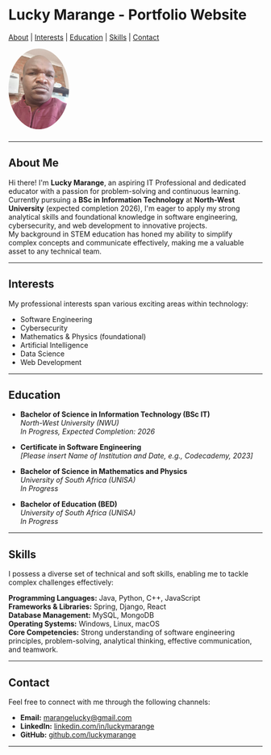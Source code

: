 # Lucky Marange - Portfolio Website

<!-- Navigation Links -->
[About](#about) | [Interests](#interests) | [Education](#education) | [Skills](#skills) | [Contact](#contact)

<!-- Profile Image aligned to the left -->
<img src="img.jpg" alt="Lucky Marange" style="border-radius: 50%; width: 120px; float: left; margin-right: 20px; margin-bottom: 10px;">

<!-- Clearfix to avoid layout issues -->
<div style="clear: both;"></div>

<style>
  /* Scroll margin fix for fixed headers (if any) */
  h2[id] {
    scroll-margin-top: 80px;
  }
</style>

---

## <a id="about"></a>About Me

Hi there! I'm **Lucky Marange**, an aspiring IT Professional and dedicated educator with a passion for problem-solving and continuous learning. Currently pursuing a **BSc in Information Technology** at **North-West University** (expected completion 2026), I'm eager to apply my strong analytical skills and foundational knowledge in software engineering, cybersecurity, and web development to innovative projects.  
My background in STEM education has honed my ability to simplify complex concepts and communicate effectively, making me a valuable asset to any technical team.

---

## <a id="interests"></a>Interests

My professional interests span various exciting areas within technology:

- Software Engineering  
- Cybersecurity  
- Mathematics & Physics (foundational)  
- Artificial Intelligence  
- Data Science  
- Web Development  

---

## <a id="education"></a>Education

- **Bachelor of Science in Information Technology (BSc IT)**  
  *North-West University (NWU)*  
  *In Progress, Expected Completion: 2026*

- **Certificate in Software Engineering**  
  *[Please insert Name of Institution and Date, e.g., Codecademy, 2023]*

- **Bachelor of Science in Mathematics and Physics**  
  *University of South Africa (UNISA)*  
  *In Progress*

- **Bachelor of Education (BED)**  
  *University of South Africa (UNISA)*  
  *In Progress*

---

## <a id="skills"></a>Skills

I possess a diverse set of technical and soft skills, enabling me to tackle complex challenges effectively:

**Programming Languages:** Java, Python, C++, JavaScript  
**Frameworks & Libraries:** Spring, Django, React  
**Database Management:** MySQL, MongoDB  
**Operating Systems:** Windows, Linux, macOS  
**Core Competencies:** Strong understanding of software engineering principles, problem-solving, analytical thinking, effective communication, and teamwork.

---

## <a id="contact"></a>Contact

Feel free to connect with me through the following channels:

- **Email:** [marangelucky@gmail.com](mailto:marangelucky@gmail.com)  
- **LinkedIn:** [linkedin.com/in/luckymarange](https://linkedin.com/in/luckymarange)  
- **GitHub:** [github.com/luckymarange](https://github.com/luckymarange)

---

